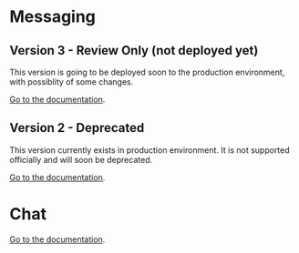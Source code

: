 # Messaging

## Version 3 - Review Only (not deployed yet)
This version is going to be deployed soon to the production environment, with possiblity of some changes.

[Go to the documentation](http://ec2-54-175-164-201.compute-1.amazonaws.com:4180/v3/consumer-interation-index.html).

## Version 2 - Deprecated
This version currently exists in production environment. It is not supported officially and will soon be deprecated.

[Go to the documentation](http://ec2-54-175-164-201.compute-1.amazonaws.com:4180/consumer-interation-index.html).

# Chat

[Go to the documentation](http://ec2-54-175-164-201.compute-1.amazonaws.com:4180/chat/).
